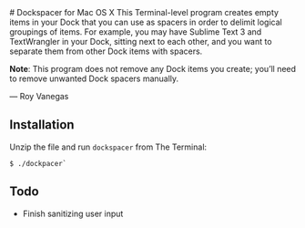 <meta charset="utf-8">
# Dockspacer for Mac OS X
This Terminal-level program creates empty items in your Dock that you can use as spacers in order to delimit logical groupings of items. For example, you may have Sublime Text 3 and TextWrangler in your Dock, sitting next to each other, and you want to separate them from other Dock items with spacers.

**Note**: This program does not remove any Dock items you create; you’ll need to remove unwanted Dock spacers manually.

— Roy Vanegas

## Installation
Unzip the file and run `dockspacer` from The Terminal:

    $ ./dockpacer`

## Todo
- Finish sanitizing user input
